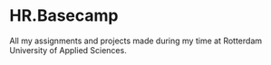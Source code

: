# HR.Basecamp
 All my assignments and projects made during my time at Rotterdam University of Applied Sciences.

